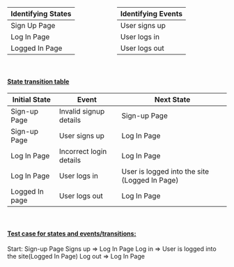 <div style="display: flex; justify-content: space-between;">


|  Identifying States |         
|---|
|  Sign Up Page |
|  Log In Page |
|  Logged In Page |

|  Identifying Events |
|---|
|  User signs up |
|  User logs in |
|  User logs out |


</div>
<br>



####  <u>State transition table</u>

|  Initial State | Event  | Next State  |
|---|---|---|
|  Sign-up Page |  Invalid signup details | Sign-up Page  |
|  Sign-up Page |  User signs up | Log In Page  |
|  Log In Page |  Incorrect login details | Log In Page  |
|  Log In Page |  User logs in |  User is logged into the site (Logged In Page) |
|  Logged In page | User logs out  | Log In Page  |

<br>

#### <u>Test case for states and events/transitions:</u>
Start: Sign-up Page
Signs up => Log In Page
Log in => User is logged into the site(Logged In Page)
Log out => Log In Page


